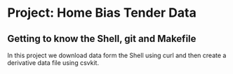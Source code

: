 # Project: Home Bias Tender Data
## Getting to know the Shell, git and Makefile 

In this project we download data form the Shell using curl and then create a derivative data file using csvkit.

